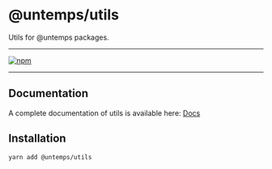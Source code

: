 # @untemps/utils

Utils for @untemps packages.

---

[![npm](https://img.shields.io/npm/v/@untemps/utils?style=for-the-badge)](https://www.npmjs.com/package/@untemps/utils)

---

## Documentation

A complete documentation of utils is available here: [Docs](https://utils.untemps.net)

## Installation

```bash
yarn add @untemps/utils
```